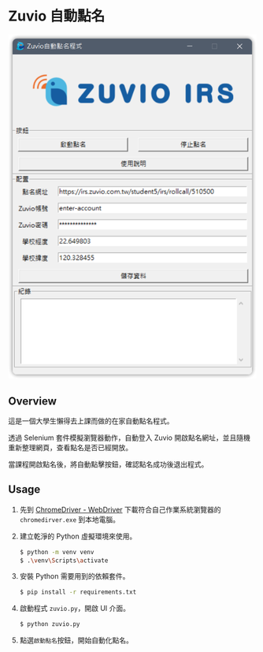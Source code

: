 # Zuvio 自動點名

![overview](static/overview.png)

## Overview

這是一個大學生懶得去上課而做的在家自動點名程式。

透過 Selenium 套件模擬瀏覽器動作，自動登入 Zuvio 開啟點名網址，並且隨機重新整理網頁，查看點名是否已經開放。

當課程開啟點名後，將自動點擊按鈕，確認點名成功後退出程式。

## Usage

1. 先到 [ChromeDriver - WebDriver](https://chromedriver.chromium.org/downloads) 下載符合自己作業系統瀏覽器的 `chromedirver.exe` 到本地電腦。
2. 建立乾淨的 Python 虛擬環境來使用。

    ```bash
    $ python -m venv venv
    $ .\venv\Scripts\activate
    ```

3. 安裝 Python 需要用到的依賴套件。

    ```bash
    $ pip install -r requirements.txt
    ```

4. 啟動程式 `zuvio.py`，開啟 UI 介面。

    ```bash
    $ python zuvio.py
    ```

5. 點選`啟動點名`按鈕，開始自動化點名。